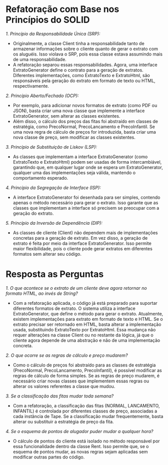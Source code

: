 # Refatoração com Base nos Princípios do SOLID

*1. Princípio da Responsabilidade Única (SRP):*

* Originalmente, a classe Client tinha a responsabilidade tanto de armazenar informações sobre o cliente quanto de gerar o extrato com os aluguéis. Isso violava o SRP, pois essa classe estava assumindo mais de uma responsabilidade.
* A refatoração separou essas responsabilidades. Agora, uma interface ExtratoGenerator define o contrato para a geração de extratos. Diferentes implementações, como ExtratoTexto e ExtratoHtml, são responsáveis pela geração do extrato em formato de texto ou HTML, respectivamente.

*2. Princípio Aberto/Fechado (OCP):*

* Por exemplo, para adicionar novos formatos de extrato (como PDF ou JSON), basta criar uma nova classe que implemente a interface ExtratoGenerator, sem alterar as classes existentes.
* Além disso, o cálculo dos preços das fitas foi abstraído em classes de estratégia, como PrecoNormal, PrecoLancamento e PrecoInfantil. Se uma nova regra de cálculo de preços for introduzida, basta criar uma nova classe de preço, sem modificar as classes existentes.

*3. Princípio de Substituição de Liskov (LSP):*

* As classes que implementam a interface ExtratoGenerator (como ExtratoTexto e ExtratoHtml) podem ser usadas de forma intercambiável, garantindo que, em qualquer lugar onde se espera um ExtratoGenerator, qualquer uma das implementações seja válida, mantendo o comportamento esperado.

*4. Princípio da Segregação de Interface (ISP):*

* A interface ExtratoGenerator foi desenhada para ser simples, contendo apenas o método necessário para gerar o extrato. Isso garante que as classes que implementam a interface só precisem se preocupar com a geração do extrato.

*5. Princípio da Inversão de Dependência (DIP):*

* As classes de cliente (Client) não dependem mais de implementações concretas para a geração de extrato. Em vez disso, a geração de extrato é feita por meio da interface ExtratoGenerator. Isso permite maior flexibilidade, pois o cliente pode gerar extratos em diferentes formatos sem alterar seu código.

# Resposta as Perguntas

*1. O que acontece se o extrato de um cliente deve agora retornar no formato HTML, ao invés de String?*

* Com a refatoração aplicada, o código já está preparado para suportar diferentes formatos de extrato. O sistema utiliza a interface ExtratoGenerator, que define o método para gerar o extrato. Atualmente, existem implementações para extrato em formato de texto e HTML. Se o extrato precisar ser retornado em HTML, basta alterar a implementação usada, substituindo ExtratoTexto por ExtratoHtml. Essa mudança não requer alterações na classe Client ou no restante da lógica, já que o cliente agora depende de uma abstração e não de uma implementação concreta.

*2. O que ocorre se as regras de cálculo e preço mudarem?*

* Como o cálculo de preços foi abstraído para as classes de estratégia (PrecoNormal, PrecoLancamento, PrecoInfantil), é possível modificar as regras de cálculo de forma simples. Se as regras de preço mudarem, é necessário criar novas classes que implementem essas regras ou alterar os valores referentes a classe que mudou.

*3. Se a classificação das fitas mudar toda semana?*

* Com a refatoração, a classificação das fitas (NORMAL, LANCAMENTO, INFANTIL) é controlada por diferentes classes de preço, associadas a cada instância de Tape. Se a classificação mudar frequentemente, basta alterar ou substituir a estratégia de preço da fita.

*4. Se o esquema de pontos de alugador puder mudar a qualquer hora?*

* O cálculo de pontos do cliente está isolado no método responsável por essa funcionalidade dentro da classe Rent. Isso permite que, se o esquema de pontos mudar, as novas regras sejam aplicadas sem modificar outras partes do código.
